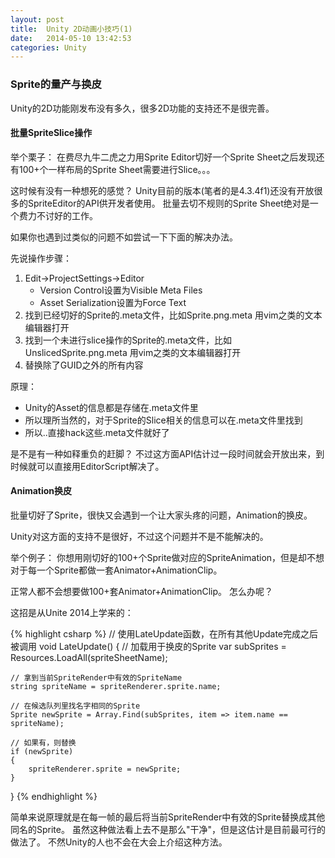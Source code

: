 ```yaml
---
layout: post
title:  Unity 2D动画小技巧(1)
date:   2014-05-10 13:42:53
categories: Unity
---
```


### Sprite的量产与换皮

Unity的2D功能刚发布没有多久，很多2D功能的支持还不是很完善。

#### 批量SpriteSlice操作

举个栗子：
在费尽九牛二虎之力用Sprite Editor切好一个Sprite Sheet之后发现还有100+个一样布局的Sprite Sheet需要进行Slice。。。

这时候有没有一种想死的感觉？
Unity目前的版本(笔者的是4.3.4f1)还没有开放很多的SpriteEditor的API供开发者使用。
批量去切不规则的Sprite Sheet绝对是一个费力不讨好的工作。

如果你也遇到过类似的问题不如尝试一下下面的解决办法。

先说操作步骤：

1. Edit->ProjectSettings->Editor
	* Version Control设置为Visible Meta Files
	* Asset Serialization设置为Force Text
2. 找到已经切好的Sprite的.meta文件，比如Sprite.png.meta
	用vim之类的文本编辑器打开
3. 找到一个未进行slice操作的Sprite的.meta文件，比如UnslicedSprite.png.meta
	用vim之类的文本编辑器打开
4. 替换除了GUID之外的所有内容

原理：

* Unity的Asset的信息都是存储在.meta文件里
* 所以理所当然的，对于Sprite的Slice相关的信息可以在.meta文件里找到
* 所以..直接hack这些.meta文件就好了

是不是有一种如释重负的赶脚？
不过这方面API估计过一段时间就会开放出来，到时候就可以直接用EditorScript解决了。

#### Animation换皮

批量切好了Sprite，很快又会遇到一个让大家头疼的问题，Animation的换皮。

Unity对这方面的支持不是很好，不过这个问题并不是不能解决的。

举个例子：
你想用刚切好的100+个Sprite做对应的SpriteAnimation，但是却不想对于每一个Sprite都做一套Animator+AnimationClip。

正常人都不会想要做100+套Animator+AnimationClip。
怎么办呢？

这招是从Unite 2014上学来的：

{% highlight csharp %}
// 使用LateUpdate函数，在所有其他Update完成之后被调用
void LateUpdate()
{
	// 加载用于换皮的Sprite
	var subSprites = Resources.LoadAll<Sprite>(spriteSheetName);

	// 拿到当前SpriteRender中有效的SpriteName
	string spriteName = spriteRenderer.sprite.name;

	// 在候选队列里找名字相同的Sprite
	Sprite newSprite = Array.Find(subSprites, item => item.name == spriteName);

	// 如果有，则替换
	if (newSprite)
	{
		spriteRenderer.sprite = newSprite;
	}
}
{% endhighlight %}

简单来说原理就是在每一帧的最后将当前SpriteRender中有效的Sprite替换成其他同名的Sprite。
虽然这种做法看上去不是那么"干净"，但是这估计是目前最可行的做法了。
不然Unity的人也不会在大会上介绍这种方法。


